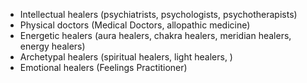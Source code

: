 - Intellectual healers (psychiatrists, psychologists, psychotherapists)
- Physical doctors (Medical Doctors, allopathic medicine)
- Energetic healers (aura healers, chakra healers, meridian healers, energy healers)
- Archetypal healers (spiritual healers, light healers, )
- Emotional healers (Feelings Practitioner)